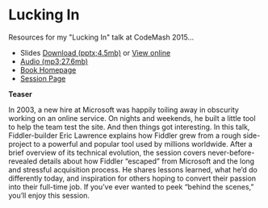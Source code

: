 # Lucking In

Resources for my "Lucking In" talk at CodeMash 2015...

- Slides [Download (pptx;4.5mb)](http://www.ericlawrence.com/dl/CodeMash2015-ericlaw-Lucking-In.pptx) or [View online](https://1drv.ms/p/s!ApcIm5Cn1vrSgqtPfcGKtXt9XdJQLw)
- [Audio (mp3;27.6mb)](http://www.ericlawrence.com/dl/CodeMash2015-LuckingIn-64kbps.mp3)
- [Book Homepage](http://bluebadgebook.com)
- [Session Page](https://web.archive.org/web/20150217023649/http://www.codemash.org/session/lucking-in-growing-fiddler-from-a-side-project-to-my-full-time-job/)

**Teaser**

In 2003, a new hire at Microsoft was happily toiling away in obscurity working on an online service. On nights and weekends, he built a little tool to help the team test the site. And then things got interesting. In this talk, Fiddler-builder Eric Lawrence explains how Fiddler grew from a rough side-project to a powerful and popular tool used by millions worldwide. After a brief overview of its technical evolution, the session covers never-before-revealed details about how Fiddler “escaped” from Microsoft and the long and stressful acquisition process. He shares lessons learned, what he’d do differently today, and inspiration for others hoping to convert their passion into their full-time job. If you’ve ever wanted to peek “behind the scenes,” you’ll enjoy this session.


